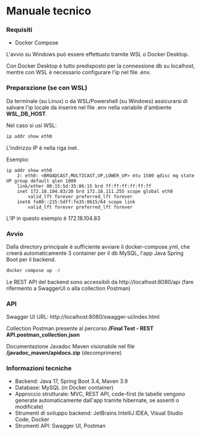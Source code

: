 # Manuale tecnico

### Requisiti
- Docker Compose

L'avvio su Windows può essere effettuato tramite WSL o Docker Desktop.

Con Docker Desktop è tutto predisposto per la connessione db su localhost, mentre con WSL è necessario configurare l'ip nel file .env.

### Preparazione (se con WSL)

Da terminale (su Linux) o da WSL/Powershell (su Windows) assicurarsi di salvare l'ip locale da inserire nel file .env nella variabile d'ambiente **WSL_DB_HOST**.

Nel caso si usi WSL:

```sh
ip addr show eth0
```

L'indirizzo IP è nella riga inet.

Esempio:

    ip addr show eth0
        2: eth0: <BROADCAST,MULTICAST,UP,LOWER_UP> mtu 1500 qdisc mq state UP group default qlen 1000
        link/ether 00:15:5d:35:86:15 brd ff:ff:ff:ff:ff:ff
        inet 172.18.104.83/20 brd 172.18.111.255 scope global eth0
            valid_lft forever preferred_lft forever
        inet6 fe80::215:5dff:fe35:8615/64 scope link
            valid_lft forever preferred_lft forever

L'IP in questo esempio è 172.18.104.83

### Avvio

Dalla directory principale è sufficiente avviare il docker-compose.yml, che creerà automaticamente 3 container per il db MySQL, l'app Java Spring Boot per il backend.

```sh
docker compose up -d
```

Le REST API del backend sono accessibili da http://localhost:8080/api (fare rifermento a SwaggerUI o alla collection Postman)

### API

Swagger UI URL: http://localhost:8080/swagger-ui/index.html

Collection Postman presente al percorso **/Final Test - REST API.postman_collection.json**

Documentazione Javadoc Maven visionabile nel file **/javadoc_maven/apidocs.zip** (decomprimere)

### Informazioni tecniche

- Backend: Java 17, Spring Boot 3.4, Maven 3.9
- Database: MySQL (in Docker container)
- Approccio strutturale: MVC, REST API, code-first (le tabelle vengono generate automaticamente dall'app
tramite hibernate, se assenti o modificate)
- Strumenti di sviluppo backend: JetBrains IntelliJ IDEA, Visual Studio Code, Docker
- Strumenti API: Swagger UI, Postman